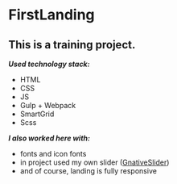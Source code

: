 # FirstLanding
This is a training project.
---------------------------------
***Used technology stack:***
* HTML
* CSS
* JS
* Gulp + Webpack
* SmartGrid
* Scss

***I also worked here with:***
* fonts and icon fonts
* in project used my own slider ([GnativeSlider](https://github.com/TrueGelen/GnativeSlider))
* and of course, landing is fully responsive
